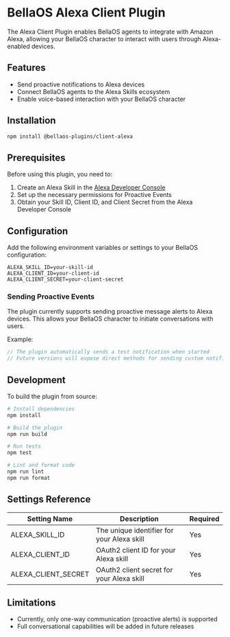 # BellaOS Alexa Client Plugin

The Alexa Client Plugin enables BellaOS agents to integrate with Amazon Alexa, allowing your BellaOS character to interact with users through Alexa-enabled devices.

## Features

- Send proactive notifications to Alexa devices
- Connect BellaOS agents to the Alexa Skills ecosystem
- Enable voice-based interaction with your BellaOS character

## Installation

```bash
npm install @bellaos-plugins/client-alexa
```

## Prerequisites

Before using this plugin, you need to:

1. Create an Alexa Skill in the [Alexa Developer Console](https://developer.amazon.com/alexa/console/ask)
2. Set up the necessary permissions for Proactive Events
3. Obtain your Skill ID, Client ID, and Client Secret from the Alexa Developer Console

## Configuration

Add the following environment variables or settings to your BellaOS configuration:

```
ALEXA_SKILL_ID=your-skill-id
ALEXA_CLIENT_ID=your-client-id
ALEXA_CLIENT_SECRET=your-client-secret
```

### Sending Proactive Events

The plugin currently supports sending proactive message alerts to Alexa devices. This allows your BellaOS character to initiate conversations with users.

Example:

```typescript
// The plugin automatically sends a test notification when started
// Future versions will expose direct methods for sending custom notifications
```

## Development

To build the plugin from source:

```bash
# Install dependencies
npm install

# Build the plugin
npm run build

# Run tests
npm test

# Lint and format code
npm run lint
npm run format
```

## Settings Reference

| Setting Name | Description | Required |
|--------------|-------------|----------|
| ALEXA_SKILL_ID | The unique identifier for your Alexa skill | Yes |
| ALEXA_CLIENT_ID | OAuth2 client ID for your Alexa skill | Yes |
| ALEXA_CLIENT_SECRET | OAuth2 client secret for your Alexa skill | Yes |

## Limitations

- Currently, only one-way communication (proactive alerts) is supported
- Full conversational capabilities will be added in future releases
